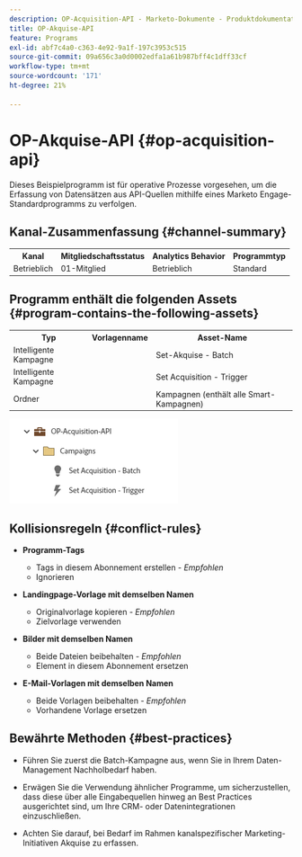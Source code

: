 ```yaml
---
description: OP-Acquisition-API - Marketo-Dokumente - Produktdokumentation
title: OP-Akquise-API
feature: Programs
exl-id: abf7c4a0-c363-4e92-9a1f-197c3953c515
source-git-commit: 09a656c3a0d0002edfa1a61b987bff4c1dff33cf
workflow-type: tm+mt
source-wordcount: '171'
ht-degree: 21%

---
```


# OP-Akquise-API {#op-acquisition-api}

Dieses Beispielprogramm ist für operative Prozesse vorgesehen, um die Erfassung von Datensätzen aus API-Quellen mithilfe eines Marketo Engage-Standardprogramms zu verfolgen.

## Kanal-Zusammenfassung {#channel-summary}

<table style="table-layout:auto">
 <tbody>
  <tr>
   <th>Kanal</th>
   <th>Mitgliedschaftsstatus</th>
   <th>Analytics Behavior</th>
   <th>Programmtyp</th>
  </tr>
  <tr>
   <td>Betrieblich</td>
   <td>01-Mitglied</td>
   <td>Betrieblich</td>
   <td>Standard</td>
  </tr>
 </tbody>
</table>

## Programm enthält die folgenden Assets {#program-contains-the-following-assets}

<table style="table-layout:auto">
 <tbody>
  <tr>
   <th>Typ</th>
   <th>Vorlagenname</th>
   <th>Asset-Name</th>
  </tr>
  <tr>
   <td>Intelligente Kampagne</td>
   <td> </td>
   <td>Set-Akquise - Batch</td>
  </tr>
  <tr>
   <td>Intelligente Kampagne</td>
   <td> </td>
   <td>Set Acquisition - Trigger</td>
  </tr>
  <tr>
   <td>Ordner</td>
   <td> </td>
   <td>Kampagnen (enthält alle Smart-Kampagnen)</td>
  </tr>
 </tbody>
</table>

![](assets/op-acquisition-api-1.png)

## Kollisionsregeln {#conflict-rules}

* **Programm-Tags**
   * Tags in diesem Abonnement erstellen - _Empfohlen_
   * Ignorieren

* **Landingpage-Vorlage mit demselben Namen**
   * Originalvorlage kopieren - _Empfohlen_
   * Zielvorlage verwenden

* **Bilder mit demselben Namen**
   * Beide Dateien beibehalten - _Empfohlen_
   * Element in diesem Abonnement ersetzen

* **E-Mail-Vorlagen mit demselben Namen**
   * Beide Vorlagen beibehalten - _Empfohlen_
   * Vorhandene Vorlage ersetzen

## Bewährte Methoden {#best-practices}

* Führen Sie zuerst die Batch-Kampagne aus, wenn Sie in Ihrem Daten-Management Nachholbedarf haben.

* Erwägen Sie die Verwendung ähnlicher Programme, um sicherzustellen, dass diese über alle Eingabequellen hinweg an Best Practices ausgerichtet sind, um Ihre CRM- oder Datenintegrationen einzuschließen.

* Achten Sie darauf, bei Bedarf im Rahmen kanalspezifischer Marketing-Initiativen Akquise zu erfassen.
